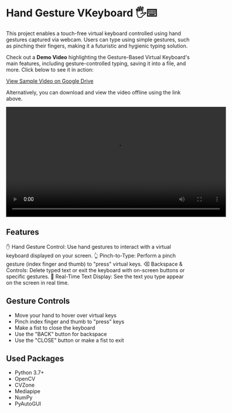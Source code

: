 # Hand Gesture VKeyboard 🖐️⌨️

This project enables a touch-free virtual keyboard controlled using hand gestures captured via webcam. Users can type using simple gestures, such as pinching their fingers, making it a futuristic and hygienic typing solution.

Check out a **Demo Video** highlighting the Gesture-Based Virtual Keyboard's main features, including gesture-controlled typing, saving it into a file, and more. Click below to see it in action:

[View Sample Video on Google Drive]()

Alternatively, you can download and view the video offline using the link above.

<video width="600" controls autoplay loop>
  <source src="" type="video/mp4">
  Your browser does not support the video tag.
</video>

## Features
✋ Hand Gesture Control: Use hand gestures to interact with a virtual keyboard displayed on your screen.
👆 Pinch-to-Type: Perform a pinch gesture (index finger and thumb) to "press" virtual keys.
⌫ Backspace & Controls: Delete typed text or exit the keyboard with on-screen buttons or specific gestures.
📝 Real-Time Text Display: See the text you type appear on the screen in real time.



## Gesture Controls
   - Move your hand to hover over virtual keys
   - Pinch index finger and thumb to "press" keys
   - Make a fist to close the keyboard
   - Use the "BACK" button for backspace
   - Use the "CLOSE" button or make a fist to exit


## Used Packages
- Python 3.7+
- OpenCV
- CVZone
- Mediapipe
- NumPy
- PyAutoGUI